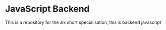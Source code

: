 # JavaScript Backend
This is a repository for the alx short specialisation, this is backend javascript

